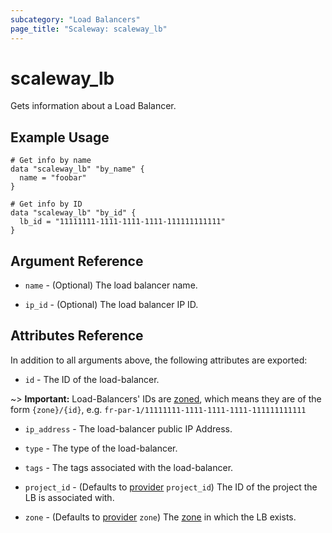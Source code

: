 ```yaml
---
subcategory: "Load Balancers"
page_title: "Scaleway: scaleway_lb"
---
```


# scaleway_lb

Gets information about a Load Balancer.

## Example Usage

```hcl
# Get info by name
data "scaleway_lb" "by_name" {
  name = "foobar"
}

# Get info by ID
data "scaleway_lb" "by_id" {
  lb_id = "11111111-1111-1111-1111-111111111111"
}
```

## Argument Reference

- `name` - (Optional) The load balancer name.

- `ip_id` - (Optional) The load balancer IP ID.

## Attributes Reference

In addition to all arguments above, the following attributes are exported:

- `id` - The ID of the load-balancer.

~> **Important:** Load-Balancers' IDs are [zoned](../guides/regions_and_zones.md#resource-ids), which means they are of the form `{zone}/{id}`, e.g. `fr-par-1/11111111-1111-1111-1111-111111111111`

- `ip_address` - The load-balancer public IP Address.

- `type` - The type of the load-balancer.

- `tags` - The tags associated with the load-balancer.

- `project_id` - (Defaults to [provider](../index.md#project_id) `project_id`) The ID of the project the LB is associated with.

- `zone` -  (Defaults to [provider](../index.md#zone) `zone`) The [zone](../guides/regions_and_zones.md#zones) in which the LB exists.